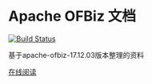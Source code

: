 # Apache OFBiz 文档

[![Build Status](https://travis-ci.com/alvisisme/ofbiz-doc.svg?branch=master)](https://travis-ci.com/alvisisme/ofbiz-doc)


基于apache-ofbiz-17.12.03版本整理的资料

[在线阅读](https://alvisisme.github.io/ofbiz-doc/)
